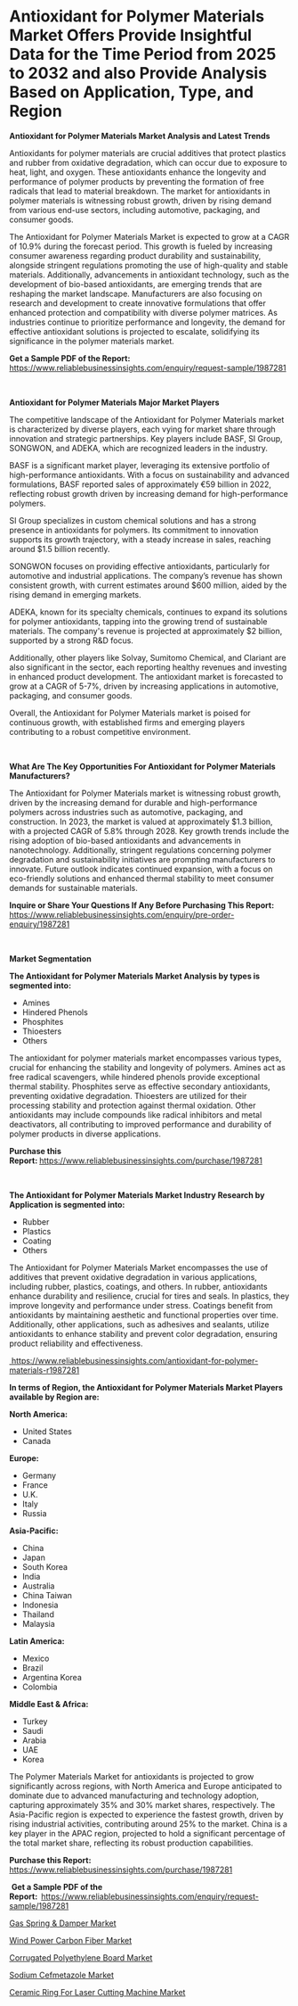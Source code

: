 <p><h1>Antioxidant for Polymer Materials Market Offers Provide Insightful Data for the Time Period from 2025 to 2032 and also Provide Analysis Based on Application, Type, and Region</h1></p><p><strong>Antioxidant for Polymer Materials Market Analysis and Latest Trends</strong></p>
<p><p>Antioxidants for polymer materials are crucial additives that protect plastics and rubber from oxidative degradation, which can occur due to exposure to heat, light, and oxygen. These antioxidants enhance the longevity and performance of polymer products by preventing the formation of free radicals that lead to material breakdown. The market for antioxidants in polymer materials is witnessing robust growth, driven by rising demand from various end-use sectors, including automotive, packaging, and consumer goods.</p><p>The Antioxidant for Polymer Materials Market is expected to grow at a CAGR of 10.9% during the forecast period. This growth is fueled by increasing consumer awareness regarding product durability and sustainability, alongside stringent regulations promoting the use of high-quality and stable materials. Additionally, advancements in antioxidant technology, such as the development of bio-based antioxidants, are emerging trends that are reshaping the market landscape. Manufacturers are also focusing on research and development to create innovative formulations that offer enhanced protection and compatibility with diverse polymer matrices. As industries continue to prioritize performance and longevity, the demand for effective antioxidant solutions is projected to escalate, solidifying its significance in the polymer materials market.</p></p>
<p><strong>Get a Sample PDF of the Report:&nbsp;</strong> <a href="https://www.reliablebusinessinsights.com/enquiry/request-sample/1987281?utm_campaign=84&utm_medium=2&utm_source=Github&utm_content=ia&utm_term=03042025&utm_id=antioxidant-for-polymer-materials">https://www.reliablebusinessinsights.com/enquiry/request-sample/1987281</a></p>
<p>&nbsp;</p>
<p><strong>Antioxidant for Polymer Materials Major Market Players</strong></p>
<p><p>The competitive landscape of the Antioxidant for Polymer Materials market is characterized by diverse players, each vying for market share through innovation and strategic partnerships. Key players include BASF, SI Group, SONGWON, and ADEKA, which are recognized leaders in the industry.</p><p>BASF is a significant market player, leveraging its extensive portfolio of high-performance antioxidants. With a focus on sustainability and advanced formulations, BASF reported sales of approximately €59 billion in 2022, reflecting robust growth driven by increasing demand for high-performance polymers.</p><p>SI Group specializes in custom chemical solutions and has a strong presence in antioxidants for polymers. Its commitment to innovation supports its growth trajectory, with a steady increase in sales, reaching around $1.5 billion recently.</p><p>SONGWON focuses on providing effective antioxidants, particularly for automotive and industrial applications. The company’s revenue has shown consistent growth, with current estimates around $600 million, aided by the rising demand in emerging markets.</p><p>ADEKA, known for its specialty chemicals, continues to expand its solutions for polymer antioxidants, tapping into the growing trend of sustainable materials. The company's revenue is projected at approximately $2 billion, supported by a strong R&D focus.</p><p>Additionally, other players like Solvay, Sumitomo Chemical, and Clariant are also significant in the sector, each reporting healthy revenues and investing in enhanced product development. The antioxidant market is forecasted to grow at a CAGR of 5-7%, driven by increasing applications in automotive, packaging, and consumer goods.</p><p>Overall, the Antioxidant for Polymer Materials market is poised for continuous growth, with established firms and emerging players contributing to a robust competitive environment.</p></p>
<p>&nbsp;</p>
<p><strong>What Are The Key Opportunities For Antioxidant for Polymer Materials Manufacturers?</strong></p>
<p><p>The Antioxidant for Polymer Materials market is witnessing robust growth, driven by the increasing demand for durable and high-performance polymers across industries such as automotive, packaging, and construction. In 2023, the market is valued at approximately $1.3 billion, with a projected CAGR of 5.8% through 2028. Key growth trends include the rising adoption of bio-based antioxidants and advancements in nanotechnology. Additionally, stringent regulations concerning polymer degradation and sustainability initiatives are prompting manufacturers to innovate. Future outlook indicates continued expansion, with a focus on eco-friendly solutions and enhanced thermal stability to meet consumer demands for sustainable materials.</p></p>
<p><strong>Inquire or Share Your Questions If Any Before Purchasing This Report:</strong> <a href="https://www.reliablebusinessinsights.com/enquiry/pre-order-enquiry/1987281?utm_campaign=84&utm_medium=2&utm_source=Github&utm_content=ia&utm_term=03042025&utm_id=antioxidant-for-polymer-materials">https://www.reliablebusinessinsights.com/enquiry/pre-order-enquiry/1987281</a></p>
<p>&nbsp;</p>
<p><strong>Market Segmentation</strong></p>
<p><strong>The Antioxidant for Polymer Materials Market Analysis by types is segmented into:</strong></p>
<p><ul><li>Amines</li><li>Hindered Phenols</li><li>Phosphites</li><li>Thioesters</li><li>Others</li></ul></p>
<p><p>The antioxidant for polymer materials market encompasses various types, crucial for enhancing the stability and longevity of polymers. Amines act as free radical scavengers, while hindered phenols provide exceptional thermal stability. Phosphites serve as effective secondary antioxidants, preventing oxidative degradation. Thioesters are utilized for their processing stability and protection against thermal oxidation. Other antioxidants may include compounds like radical inhibitors and metal deactivators, all contributing to improved performance and durability of polymer products in diverse applications.</p></p>
<p><strong>Purchase this Report:&nbsp;</strong><a href="https://www.reliablebusinessinsights.com/purchase/1987281?utm_campaign=84&utm_medium=2&utm_source=Github&utm_content=ia&utm_term=03042025&utm_id=antioxidant-for-polymer-materials">https://www.reliablebusinessinsights.com/purchase/1987281</a></p>
<p>&nbsp;</p>
<p><strong>The Antioxidant for Polymer Materials Market Industry Research by Application is segmented into:</strong></p>
<p><ul><li>Rubber</li><li>Plastics</li><li>Coating</li><li>Others</li></ul></p>
<p><p>The Antioxidant for Polymer Materials Market encompasses the use of additives that prevent oxidative degradation in various applications, including rubber, plastics, coatings, and others. In rubber, antioxidants enhance durability and resilience, crucial for tires and seals. In plastics, they improve longevity and performance under stress. Coatings benefit from antioxidants by maintaining aesthetic and functional properties over time. Additionally, other applications, such as adhesives and sealants, utilize antioxidants to enhance stability and prevent color degradation, ensuring product reliability and effectiveness.</p></p>
<p><a href="https://www.reliablebusinessinsights.com/antioxidant-for-polymer-materials-r1987281?utm_campaign=84&utm_medium=2&utm_source=Github&utm_content=ia&utm_term=03042025&utm_id=antioxidant-for-polymer-materials">&nbsp;https://www.reliablebusinessinsights.com/antioxidant-for-polymer-materials-r1987281</a></p>
<p><strong>In terms of Region, the Antioxidant for Polymer Materials Market Players available by Region are:</strong></p>
<p>
    <p> <strong> North America: </strong>
        <ul>
            <li>United States</li>
            <li>Canada</li>
        </ul>
        </p> 
    <p> <strong> Europe: </strong>
        <ul>
            <li>Germany</li>
            <li>France</li>
            <li>U.K.</li>
            <li>Italy</li>
            <li>Russia</li>
        </ul>
        </p> 
    <p> <strong> Asia-Pacific: </strong>
        <ul>
            <li>China</li>
            <li>Japan</li>
            <li>South Korea</li>
            <li>India</li>
            <li>Australia</li>
            <li>China Taiwan</li>
            <li>Indonesia</li>
            <li>Thailand</li>
            <li>Malaysia</li>
        </ul>
        </p> 
    <p> <strong> Latin America: </strong>
        <ul>
            <li>Mexico</li>
            <li>Brazil</li>
            <li>Argentina Korea</li>
            <li>Colombia</li>
        </ul>
        </p> 
    <p> <strong> Middle East & Africa: </strong>
        <ul>
            <li>Turkey</li>
            <li>Saudi</li>
            <li>Arabia</li>
            <li>UAE</li>
            <li>Korea</li>
        </ul>
    </p>
    </p>
<p><p>The Polymer Materials Market for antioxidants is projected to grow significantly across regions, with North America and Europe anticipated to dominate due to advanced manufacturing and technology adoption, capturing approximately 35% and 30% market shares, respectively. The Asia-Pacific region is expected to experience the fastest growth, driven by rising industrial activities, contributing around 25% to the market. China is a key player in the APAC region, projected to hold a significant percentage of the total market share, reflecting its robust production capabilities.</p></p>
<p><strong>Purchase this Report: </strong><a href="https://www.reliablebusinessinsights.com/purchase/1987281?utm_campaign=84&utm_medium=2&utm_source=Github&utm_content=ia&utm_term=03042025&utm_id=antioxidant-for-polymer-materials">https://www.reliablebusinessinsights.com/purchase/1987281</a></p>
<p>&nbsp;<strong>Get a Sample PDF of the Report:&nbsp;&nbsp;</strong><a href="https://www.reliablebusinessinsights.com/enquiry/request-sample/1987281?utm_campaign=84&utm_medium=2&utm_source=Github&utm_content=ia&utm_term=03042025&utm_id=antioxidant-for-polymer-materials">https://www.reliablebusinessinsights.com/enquiry/request-sample/1987281</a></p>
<p><strong></strong></p>
<p><p><a href="https://github.com/vandelmanize/Market-Research-Report-List-1/blob/main/gas-spring-damper-market.md?utm_campaign=84&utm_medium=2&utm_source=Github&utm_content=ia&utm_term=03042025&utm_id=antioxidant-for-polymer-materials">Gas Spring & Damper Market</a></p><p><a href="https://github.com/gilerzelko7a/Market-Research-Report-List-1/blob/main/wind-power-carbon-fiber-market.md?utm_campaign=84&utm_medium=2&utm_source=Github&utm_content=ia&utm_term=03042025&utm_id=antioxidant-for-polymer-materials">Wind Power Carbon Fiber Market</a></p><p><a href="https://github.com/saribuissawi/Market-Research-Report-List-1/blob/main/corrugated-polyethylene-board-market.md?utm_campaign=84&utm_medium=2&utm_source=Github&utm_content=ia&utm_term=03042025&utm_id=antioxidant-for-polymer-materials">Corrugated Polyethylene Board Market</a></p><p><a href="https://github.com/kecixayaab/Market-Research-Report-List-1/blob/main/sodium-cefmetazole-market.md?utm_campaign=84&utm_medium=2&utm_source=Github&utm_content=ia&utm_term=03042025&utm_id=antioxidant-for-polymer-materials">Sodium Cefmetazole Market</a></p><p><a href="https://github.com/sentoljinqiu/Market-Research-Report-List-1/blob/main/ceramic-ring-for-laser-cutting-machine-market.md?utm_campaign=84&utm_medium=2&utm_source=Github&utm_content=ia&utm_term=03042025&utm_id=antioxidant-for-polymer-materials">Ceramic Ring For Laser Cutting Machine Market</a></p></p>